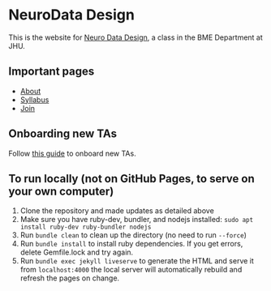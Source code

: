 # NeuroData Design

This is the website for [Neuro Data Design](https://neurodatadesign.io), a class in the BME Department at JHU.

## Important pages
- [About](https://github.com/NeuroDataDesign/neurodatadesign.github.io/blob/master/_pages/about.md)
- [Syllabus](https://github.com/NeuroDataDesign/neurodatadesign.github.io/blob/master/_pages/syllabus.md)
- [Join](https://github.com/NeuroDataDesign/neurodatadesign.github.io/blob/master/_pages/join.md)

## Onboarding new TAs

Follow [this guide](https://github.com/NeuroDataDesign/neurodatadesign.github.io/blob/master/future/onboarding.md) to onboard new TAs.

## To run locally (not on GitHub Pages, to serve on your own computer)

1. Clone the repository and made updates as detailed above
1. Make sure you have ruby-dev, bundler, and nodejs installed: `sudo apt install ruby-dev ruby-bundler nodejs`
1. Run `bundle clean` to clean up the directory (no need to run `--force`)
1. Run `bundle install` to install ruby dependencies. If you get errors, delete Gemfile.lock and try again.
1. Run `bundle exec jekyll liveserve` to generate the HTML and serve it from `localhost:4000` the local server will automatically rebuild and refresh the pages on change.
